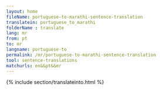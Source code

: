 ```yaml
---
layout: home
fileName: portuguese-to-marathi-sentence-translation
translatein: portuguese_to_marathi
folderName : translate
lang: mr
from: pt
to: mr
langname: portuguese-to
permalink: /mr/portuguese-to-marathi-sentence-translation
tool: sentence-translations
matchurls: en&&pt&&mr
---
```

{% include section/translateinto.html %}
